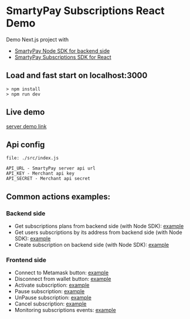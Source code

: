 # SmartyPay Subscriptions React Demo

Demo Next.js project with 
- [SmartyPay Node SDK for backend side](https://github.com/smarty-pay/smartypay-node-sdk)
- [SmartyPay Subscriptions SDK for React](https://github.com/smarty-pay/smartypay-client-subscrptions-react)

## Load and fast start on localhost:3000
```
> npm install
> npm run dev
```

## Live demo
[server demo link](https://ncps-subs-demo.staging.mnxsc.tech/)

## Api config
```
file: ./src/index.js

API_URL - SmartyPay server api url
API_KEY - Merchant api key
API_SECRET - Merchant api secret
```

## Common actions examples:
### Backend side
- Get subscriptions plans from backend side (with Node SDK): [example](https://github.com/smarty-pay/smartypay-subscriptions-demo-react/blob/main/src/pages/api/subscription-plans.ts#L10)
- Get users subscriptions by its address from backend side (with Node SDK): [example](https://github.com/smarty-pay/smartypay-subscriptions-demo-react/blob/main/src/pages/api/subscriptions.ts#L16)
- Create subscription on backend side (with Node SDK): [example](https://github.com/smarty-pay/smartypay-subscriptions-demo-react/blob/main/src/pages/api/create-subscription.ts#L26)

### Frontend side
- Connect to Metamask button: [example](https://github.com/smarty-pay/smartypay-subscriptions-demo-react/tree/main/src/components/connect/MetamaskConnectButton)
- Disconnect from wallet button: [example](https://github.com/smarty-pay/smartypay-subscriptions-demo-react/blob/main/src/components/top/TopMenuConnectButton/index.tsx)
- Activate subscription: [example](https://github.com/smarty-pay/smartypay-subscriptions-demo-react/blob/main/src/components/subscriptions/SubscriptionOperations/index.tsx#L120)
- Pause subscription: [example](https://github.com/smarty-pay/smartypay-subscriptions-demo-react/blob/main/src/components/subscriptions/SubscriptionOperations/index.tsx#L80)
- UnPause subscription: [example](https://github.com/smarty-pay/smartypay-subscriptions-demo-react/blob/main/src/components/subscriptions/SubscriptionOperations/index.tsx#L93)
- Cancel subscription: [example](https://github.com/smarty-pay/smartypay-subscriptions-demo-react/blob/main/src/components/subscriptions/SubscriptionOperations/index.tsx#L106)
- Monitoring subscriptions events: [example](https://github.com/smarty-pay/smartypay-subscriptions-demo-react/blob/main/src/components/subscriptions/SubscriptionsList/index.tsx#L116)

